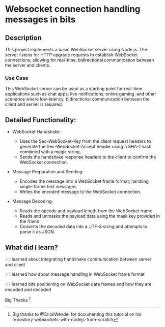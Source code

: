 # Websocket connection handling messages in bits

## Description

This project implements a basic WebSocket server using Node.js. The server listens for HTTP upgrade requests to establish WebSocket connections, allowing for real-time, bidirectional communication between the server and clients.


### Use Case

This WebSocket server can be used as a starting point for real-time applications such as chat apps, live notifications, online gaming, and other scenarios where low-latency, bidirectional communication between the client and server is required.

## Detailed Functionality:

- WebSocket Handshake:
  - Uses the Sec-WebSocket-Key from the client request headers to generate the Sec-WebSocket-Accept header using a SHA-1 hash combined with a magic string.
  - Sends the handshake response headers to the client to confirm the WebSocket connection.

- Message Preparation and Sending:
  - Encodes the message into a WebSocket frame format, handling single-frame text messages.
  - Writes the encoded message to the WebSocket connection.

- Message Decoding:
  - Reads the opcode and payload length from the WebSocket frame.
  - Reads and unmasks the payload data using the mask key provided in the frame.
  - Converts the decoded data into a UTF-8 string and attempts to parse it as JSON.


## What did I learn?

💡 I learned about integrating handshake communication between server and client

💡 I learned how about message handling in WebSocket frame format

💡 I learned bits positioning on WebSocket data frames and how they are encoded and decoded


Big Thanks [^1].
[^1]: Big thanks to @ErickWendel for documenting this tutorial on his repository websockets-with-nodejs-from-scratch
